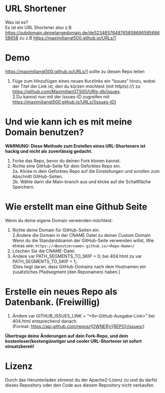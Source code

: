 <h1 class="code-line" data-line-start=0 data-line-end=1 ><a id="URL_Shortener_0"></a>URL Shortener</h1>
<p class="has-line-data" data-line-start="1" data-line-end="3">Was ist es?<br>
Es ist ein URL Shortener also z.B <a href="https://subdomain.deinelangedomain.de/de523465764876585868658568658658">https://subdomain.deinelangedomain.de/de523465764876585868658568658658</a> zu z.B <a href="https://url.m16k.de/1">https://maximiliangt500.github.io/URLs/1</a></p>
<h1 class="code-line" data-line-start=5 data-line-end=6 ><a id="Demo_5"></a>Demo</h1>
<p class="has-line-data" data-line-start="6" data-line-end="7"><a href="https://url.m16k.de/1">https://maximiliangt500.github.io/URLs/1</a> sollte zu diesen Repo leiten</p>
<ol>
<li class="has-line-data" data-line-start="8" data-line-end="10">Füge zum Hinzufügen eines neuen Kurzlinks ein “Issues” hinzu, wobei der Titel der Link ist, den du kürzen möchtest (mit http(s)://) zu <a href="https://github.com/MaximilianGT500/URls-db/issues">https://github.com/MaximilianGT500/URls-db/issues</a>.<br>
2.Du kannst nun mit der Issues-ID zugreifen mit <a href="http://url.m16k.de/%7BIssues-ID%7D">https://maximiliangt500.github.io/URLs/{Issues-ID}</a></li>
</ol>
<h1 class="code-line" data-line-start=12 data-line-end=13 ><a id="Und_wie_kann_ich_es_mit_meine_Domain_benutzen_12"></a>Und wie kann ich es mit meine Domain benutzen?</h1>
<p class="has-line-data" data-line-start="13" data-line-end="14"><strong>WARNUNG: Diese Methode zum Erstellen eines URL-Shorteners ist hackig und nicht als zuverlässig gedacht.</strong></p>
<ol>
<li class="has-line-data" data-line-start="15" data-line-end="16">Forke das Repo, bevor du deinen Fork klonen kannst.</li>
<li class="has-line-data" data-line-start="16" data-line-end="20">Richte eine GitHub-Seite für dein Geforktes Repo ein.<br>
2a. Klicke in dein Geforktes Repo auf die Einstellungen und scrollen zum Abschnitt GitHub-Seiten.<br>
2b. Wähle dann die Main-branch aus und klicke auf die Schaltfläche Speichern.</li>
</ol>
<h1 class="code-line" data-line-start=20 data-line-end=21 ><a id="Wie_erstellt_man_eine_Github_Seite_20"></a>Wie erstellt man eine Github Seite</h1>
<p class="has-line-data" data-line-start="21" data-line-end="22">Wenn du deine eigene Domain verwenden möchtest:</p>
<ol>
<li class="has-line-data" data-line-start="22" data-line-end="25">Richte deine Domain für GitHub-Seiten ein.<br>
2.Ändere die Domain in der CNAME Datei zu deiner Custom Domain<br>
Wenn du die Standarddoamin der GitHub-Seite verwenden willst, Wie etwas wie: <code>https://&lt;Benutzername&gt;.github.io/&lt;Repo-Name&gt;/</code></li>
<li class="has-line-data" data-line-start="25" data-line-end="26">Löschen Sie die CNAME-Datei.</li>
<li class="has-line-data" data-line-start="26" data-line-end="29">Ändere var PATH_SEGMENTS_TO_SKIP = 0; bei 404.html zu var PATH_SEGMENTS_TO_SKIP = 1;.<br>
(Dies liegt daran, dass GitHub-Domains nach dem Hostnamen ein zusätzliches Pfadsegment (den Reponamen) haben.)</li>
</ol>
<h1 class="code-line" data-line-start=29 data-line-end=30 ><a id="Erstelle_ein_neues_Repo_als_Datenbank_Freiwillig_29"></a>Erstelle ein neues Repo als Datenbank. (Freiwillig)</h1>
<ol>
<li class="has-line-data" data-line-start="30" data-line-end="33">Ändere var GITHUB_ISSUES_LINK = “&lt;Ihr-Github-Ausgabe-Link&gt;” bei 404.html entsprechend danach.<br>
(Format: <a href="https://api.github.com/repos/%7BOWNER%7D/%7BREPO%7D/issues/">https://api.github.com/repos/{OWNER}/{REPO}/issues/</a>)</li>
</ol>
<p class="has-line-data" data-line-start="33" data-line-end="34"><strong>Übertrage deine Änderungen auf dein Fork-Repo, und dein kostenloser/kostengünstiger und cooler URL-Shortener ist sofort einsatzbereit!</strong></p>
<h1 class="code-line" data-line-start=35 data-line-end=36 ><a id="Lizenz_35"></a>Lizenz</h1>
<p class="has-line-data" data-line-start="36" data-line-end="37">Durch das Herunterladen stimmst du der Apache2-Lizenz zu und du darfst dieses Repository oder den Code aus diesem Repository nicht verkaufen.</p>
